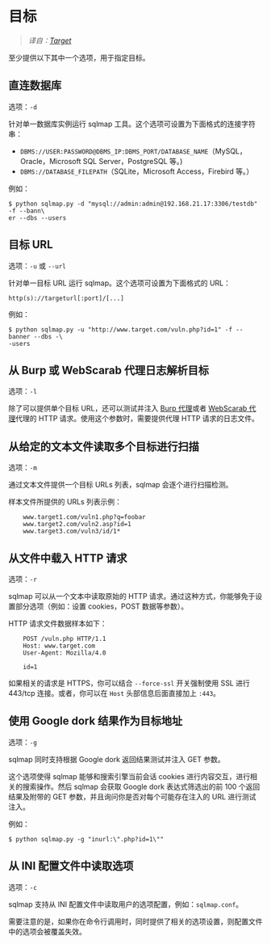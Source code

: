 # 目标

> *译自：[Target](https://github.com/sqlmapproject/sqlmap/wiki/Usage#target)*

至少提供以下其中一个选项，用于指定目标。

## 直连数据库

选项：`-d`

针对单一数据库实例运行 sqlmap 工具。这个选项可设置为下面格式的连接字符串：

* `DBMS://USER:PASSWORD@DBMS_IP:DBMS_PORT/DATABASE_NAME`（MySQL，Oracle，Microsoft SQL Server，PostgreSQL 等。)
* `DBMS://DATABASE_FILEPATH`（SQLite，Microsoft Access，Firebird 等。）

例如：

```shell
$ python sqlmap.py -d "mysql://admin:admin@192.168.21.17:3306/testdb" -f --bann\
er --dbs --users
```

## 目标 URL

选项：`-u` 或 `--url`

针对单一目标 URL 运行 sqlmap。这个选项可设置为下面格式的 URL：

`http(s)://targeturl[:port]/[...]`

例如：

```shell
$ python sqlmap.py -u "http://www.target.com/vuln.php?id=1" -f --banner --dbs -\
-users
```

## 从 Burp 或 WebScarab 代理日志解析目标

选项：`-l`

除了可以提供单个目标 URL，还可以测试并注入 [Burp 代理](http://portswigger.net/suite/)或者 [WebScarab 代理](http://www.owasp.org/index.php/Category:OWASP_WebScarab_Project)代理的 HTTP 请求。使用这个参数时，需要提供代理 HTTP 请求的日志文件。

## 从给定的文本文件读取多个目标进行扫描

选项：`-m`

通过文本文件提供一个目标 URLs 列表，sqlmap 会逐个进行扫描检测。

样本文件所提供的 URLs 列表示例：

```text
    www.target1.com/vuln1.php?q=foobar
    www.target2.com/vuln2.asp?id=1
    www.target3.com/vuln3/id/1*
```

## 从文件中载入 HTTP 请求

选项：`-r`

sqlmap 可以从一个文本中读取原始的 HTTP 请求。通过这种方式，你能够免于设置部分选项（例如：设置 cookies，POST 数据等参数）。

HTTP 请求文件数据样本如下：

```text
    POST /vuln.php HTTP/1.1
    Host: www.target.com
    User-Agent: Mozilla/4.0

    id=1
```

如果相关的请求是 HTTPS，你可以结合 `--force-ssl` 开关强制使用 SSL 进行 443/tcp 连接。或者，你可以在 `Host` 头部信息后面直接加上 `:443`。  

## 使用 Google dork 结果作为目标地址

选项：`-g`

sqlmap 同时支持根据 Google dork 返回结果测试并注入 GET 参数。

这个选项使得 sqlmap 能够和搜索引擎当前会话 cookies 进行内容交互，进行相关的搜索操作。然后 sqlmap 会获取 Google dork 表达式筛选出的前 100 个返回结果及附带的 GET 参数，并且询问你是否对每个可能存在注入的 URL 进行测试注入。

例如：

```shell
$ python sqlmap.py -g "inurl:\".php?id=1\""
```

## 从 INI 配置文件中读取选项

选项：`-c`

sqlmap 支持从 INI 配置文件中读取用户的选项配置，例如：`sqlmap.conf`。

需要注意的是，如果你在命令行调用时，同时提供了相关的选项设置，则配置文件中的选项会被覆盖失效。
